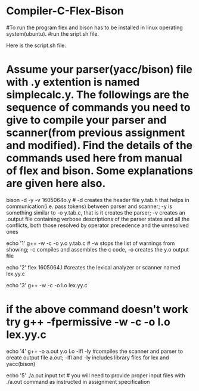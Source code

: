# Compiler-C-Flex-Bison
#To run the program flex and bison has to be installed in linux operating system(ubuntu).
#run the sript.sh file.

Here is the script.sh file:

# Assume your parser(yacc/bison) file with .y extention is named simplecalc.y. The followings are the sequence of commands you need to give to compile your parser and scanner(from previous assignment and modified). Find the details of the commands used here from manual of flex and bison. Some explanations are given here also.


bison -d -y -v 1605064o.y	# -d creates the header file y.tab.h that helps in communication(i.e. pass tokens) between parser and scanner; -y is something similar to -o y.tab.c, that is it creates the parser; -v creates an .output file containing verbose descriptions of the parser states and all the conflicts, both those resolved by operator precedence and the unresolved ones

echo '1'
g++ -w -c -o y.o y.tab.c	# -w stops the list of warnings from showing; -c compiles and assembles the c code, -o creates the y.o output file    


echo '2'
flex 1605064.l		#creates the lexical analyzer or scanner named lex.yy.c


echo '3'
g++ -w -c -o l.o lex.yy.c
# if the above command doesn't work try g++ -fpermissive -w -c -o l.o lex.yy.c


echo '4'
g++ -o a.out y.o l.o -lfl -ly	#compiles the scanner and parser to create output file a.out; -lfl and -ly includes library files 					for lex and yacc(bison)


echo '5'
./a.out input.txt # you will need to provide proper input files with ./a.out command as instructed in assignment specification
